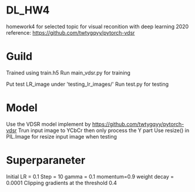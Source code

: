 # DL_HW4
homework4 for selected topic for visual reconition with deep learning 2020
reference: https://github.com/twtygqyy/pytorch-vdsr

# Guild
Trained using train.h5
Run main_vdsr.py for training

Put test LR_image under 'testing_lr_images/'
Run test.py for testing

# Model
Use the VDSR model implement by https://github.com/twtygqyy/pytorch-vdsr
Trun input image to YCbCr then only process the Y part
Use resize() in PIL.Image for resize input image when testing

# Superparaneter
Initial LR = 0.1
Step = 10
gamma = 0.1
momentum=0.9
weight decay = 0.0001
Clipping gradients at the threshold 0.4

